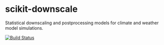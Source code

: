 # scikit-downscale

Statistical downscaling and postprocessing models for climate and weather
model simulations.

[![Build Status](https://dev.azure.com/jhamman1/jhamman1/_apis/build/status/jhamman.scikit-downscale?branchName=master)](https://dev.azure.com/jhamman1/jhamman1/_build/latest?definitionId=2&branchName=master)
